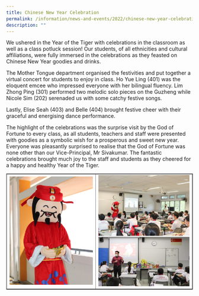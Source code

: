 ```yaml
---
title: Chinese New Year Celebration
permalink: /information/news-and-events/2022/chinese-new-year-celebration/
description: ""
---
```

<p>We ushered in the Year of the Tiger with celebrations in the classroom as well as a class potluck session! Our students, of all ethnicities and cultural affiliations, were fully immersed in the celebrations as they feasted on Chinese New Year goodies and drinks.</p>
<p>The Mother Tongue department organised the festivities and put together a virtual concert for students to enjoy in class. Ho Yue Ling (401) was the eloquent emcee who impressed everyone with her bilingual fluency. Lim Zhong Ping (301) performed two melodic solo pieces on the Guzheng while Nicole Sim (202) serenaded us with some catchy festive songs.</p>
<p>Lastly, Elise Seah (403) and Belle (404) brought festive cheer with their graceful and energising dance performance.</p>
<p>The highlight of the celebrations was the surprise visit by the God of Fortune to every class, as all students, teachers and staff were presented with goodies as a symbolic wish for a prosperous and sweet new year. Everyone was pleasantly surprised to realise that the God of Fortune was none other than our Vice-Principal, Mr Sivakumar. The fantastic celebrations brought much joy to the staff and students as they cheered for a happy and healthy Year of the Tiger.</p>
<table style="border-collapse: collapse; width: 100%;" border="1">
<tbody>
<tr>
<td style="width: 48%;"><img src="/images/cnyy1.png"></td>
<td style="width: 52%;"><img src="/images/cnyy2.png"><img src="/images/cnyy3.png"></td>
</tr>
</tbody>
</table>